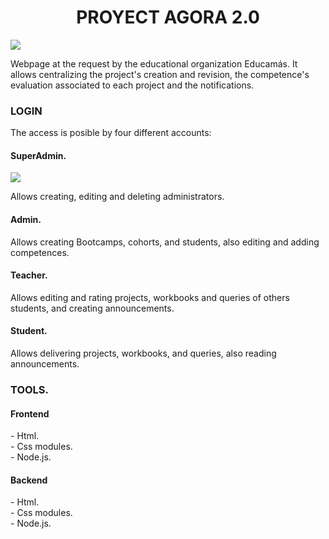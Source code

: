 

<h1 align="center">PROYECT AGORA 2.0</h1>

<img src="http://drive.google.com/uc?export=view&id=1VfOr1NTS5OZ4CkLkakPsUaK0OAAlN5Y1">

<p>Webpage at the request by the educational organization Educamás. It allows centralizing the project's creation and revision, the competence's evaluation associated to each project and the notifications.</p>

<h3>LOGIN</h3>
<p>The access is posible by four different accounts:</p>
  
<h4>SuperAdmin.</h4>
<img src="http://drive.google.com/uc?export=view&id=16sfgi5NHPjy_AeNHUKfoo8F9xE0S2cez" width: "50px">
<p>Allows creating, editing and deleting administrators.</p>

<h4>Admin.</h4>
<p>Allows creating Bootcamps, cohorts, and students, also editing and adding competences.</p>

<h4>Teacher.</h4>
<p>Allows editing and rating projects, workbooks and queries of others students, and creating announcements.</p>

<h4>Student.</h4>
<p>Allows delivering projects, workbooks, and queries, also reading announcements.</p>

<h3>TOOLS.</h3>
<h4>Frontend</h4>
<p>- Html.</br>- Css modules.</br>- Node.js.

<h4>Backend</h4>
<p>- Html.</br>- Css modules.</br>- Node.js.














